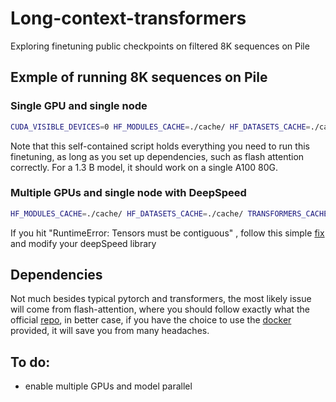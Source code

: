 # Long-context-transformers
Exploring finetuning public checkpoints on filtered 8K sequences on Pile

## Exmple of running 8K sequences on Pile

### Single GPU and single node
```bash
CUDA_VISIBLE_DEVICES=0 HF_MODULES_CACHE=./cache/ HF_DATASETS_CACHE=./cache/ TRANSFORMERS_CACHE=./cache/ python finetune.py --per_device_train_batch_size 1 --per_device_eval_batch_size 1 --output_dir pythia-1.5b --gradient_accumulation_steps 8 --fp16 --evaluation_strategy "epoch" --max_steps 100000
```
Note that this self-contained script holds everything you need to run this finetuning, as long as you set up dependencies, such as flash attention correctly. For a 1.3 B model, it should work on a single A100 80G.

### Multiple GPUs and single node with DeepSpeed
```bash
HF_MODULES_CACHE=./cache/ HF_DATASETS_CACHE=./cache/ TRANSFORMERS_CACHE=./cache/ deepspeed --num_gpus=8 finetune.py --per_device_train_batch_size 1 --per_device_eval_batch_size 1 --output_dir pythia-6.7b --gradient_accumulation_steps 8 --fp16 --evaluation_strategy "epoch" --max_steps 100000 --deepspeed ds_config.json
```
If you hit "RuntimeError: Tensors must be contiguous" , follow this simple [fix](https://github.com/amyeroberts/transformers/commit/4ea536b45a3fd20ff808a0c236899a66e24bf7fe) and modify your deepSpeed library

## Dependencies
Not much besides typical pytorch and transformers, the most likely issue will come from flash-attention, where you should follow exactly what the official [repo](https://github.com/HazyResearch/flash-attention.git), in better case, if you have the choice to use the [docker](https://github.com/HazyResearch/flash-attention/blob/main/training/Dockerfile) provided, it will save you from many headaches.

## To do:
* enable multiple GPUs and model parallel
